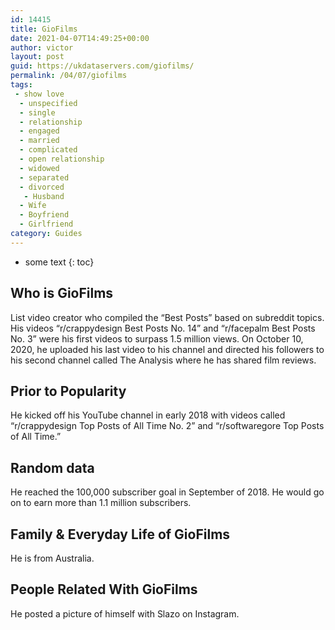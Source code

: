 ```yaml
---
id: 14415
title: GioFilms
date: 2021-04-07T14:49:25+00:00
author: victor
layout: post
guid: https://ukdataservers.com/giofilms/
permalink: /04/07/giofilms
tags:
 - show love
  - unspecified
  - single
  - relationship
  - engaged
  - married
  - complicated
  - open relationship
  - widowed
  - separated
  - divorced
   - Husband
  - Wife
  - Boyfriend
  - Girlfriend
category: Guides
---
```


* some text
{: toc}


## Who is GioFilms



List video creator who compiled the &#8220;Best Posts&#8221; based on subreddit topics. His videos &#8220;r/crappydesign Best Posts No. 14&#8221; and &#8220;r/facepalm Best Posts No. 3&#8221; were his first videos to surpass 1.5 million views. On October 10, 2020, he uploaded his last video to his channel and directed his followers to his second channel called The Analysis where he has shared film reviews.

                
                
                
## Prior to Popularity



He kicked off his YouTube channel in early 2018 with videos called &#8220;r/crappydesign Top Posts of All Time No. 2&#8221; and &#8220;r/softwaregore Top Posts of All Time.&#8221;

                
                
                
## Random data



He reached the 100,000 subscriber goal in September of 2018. He would go on to earn more than 1.1 million subscribers.

                
                
                
## Family & Everyday Life of GioFilms



He is from Australia.

                
                
                
## People Related With GioFilms



He posted a picture of himself with Slazo on Instagram.

                
              
            
          
          
          